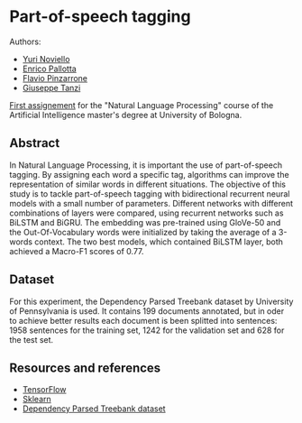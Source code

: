 # Part-of-speech tagging

Authors:
- [Yuri Noviello](https://github.com/yurinoviello)
- [Enrico Pallotta](https://github.com/PallottaEnrico)
- [Flavio Pinzarrone](https://github.com/flaviopinzarrone)
- [Giuseppe Tanzi](https://github.com/giuseppe-tanzi)

[First assignement](./Assignment.ipynb) for the "Natural Language Processing" course of the Artificial Intelligence master's degree at University of Bologna.

## Abstract

In Natural Language Processing, it is important the use of part-of-speech tagging. By assigning each word a specific tag, algorithms can improve the representation of similar words in different situations. The objective of this study is to tackle part-of-speech tagging with bidirectional recurrent neural models with a small number of parameters. Different networks with different combinations of layers were compared, using recurrent networks such as BiLSTM and BiGRU. The embedding was pre-trained using GloVe-50 and the Out-Of-Vocabulary words were initialized by taking the average of a 3-words context. The two best models, which contained BiLSTM layer, both achieved a Macro-F1 scores of 0.77.

## Dataset

For this experiment, the Dependency Parsed Treebank dataset by University of Pennsylvania is used. It contains 199 documents annotated, but in oder to achieve better results each document is been splitted into sentences: 1958 sentences for the training set, 1242 for the validation set and 628 for the test set.

## Resources and references

- [TensorFlow](https://www.tensorflow.org/?hl=it)
- [Sklearn](https://scikit-learn.org/stable/)
- [Dependency Parsed Treebank dataset](https://www.nltk.org/nltk_data/)
